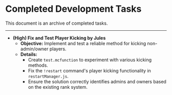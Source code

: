 # Completed Development Tasks

This document is an archive of completed tasks.

---

- **(High) Fix and Test Player Kicking by Jules**
  - **Objective:** Implement and test a reliable method for kicking non-admin/owner players.
  - **Details:**
    - Create `test.mcfunction` to experiment with various kicking methods.
    - Fix the `!restart` command's player kicking functionality in `restartManager.js`.
    - Ensure the solution correctly identifies admins and owners based on the existing rank system.
